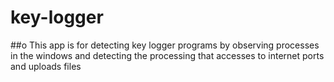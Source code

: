 # key-logger
##o	This app is for detecting key logger programs by observing processes in the windows and detecting the processing that accesses to internet ports and uploads files
